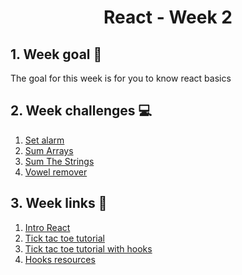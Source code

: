 <h1 align="center">React - Week 2</h1>

## 1. Week goal 🏁
<p>The goal for this week is for you to know react basics</p>

## 2. Week challenges 💻
1. [Set alarm](https://www.codewars.com/kata/568dcc3c7f12767a62000038)
2. [Sum Arrays](https://www.codewars.com/kata/53dc54212259ed3d4f00071c/train/javascript)
3. [Sum The Strings](https://www.codewars.com/kata/5966ffb962d030e11a00005a)
4. [Vowel remover](https://www.codewars.com/kata/5547929140907378f9000039)

## 3. Week links 🔗
1. [Intro React](https://www.youtube.com/watch?v=TjnyFNxQ67Y&t=3s)
2. [Tick tac toe tutorial](https://reactjs.org/tutorial/tutorial.html)
3. [Tick tac toe tutorial with hooks](https://www.freecodecamp.org/news/learn-how-to-build-tic-tac-toe-with-react-hooks/)
4. [Hooks resources](https://www.youtube.com/watch?v=cF2lQ_gZeA8&list=PLC3y8-rFHvwisvxhZ135pogtX7_Oe3Q3A)